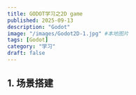 ```yaml
---
title: GODOT学习之2D game
published: 2025-09-13
description: "Godot"
image: "/images/Godot2D-1.jpg" #本地图片
tags: [Godot]
category: "学习"
draft: false 
---
```


<style>
.photo {
    display: flex;
    flex-direction: column;
    align-items: center;
    text-align: center;
}

.photo img {
    margin: 0;
    max-width: 100%;
}

.photo p {
    font-size: 10px;
}
</style>

## 1. 场景搭建


